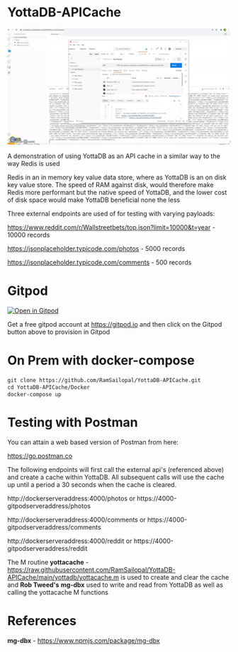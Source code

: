 # YottaDB-APICache

![Alt text](yottadb-cache.webp?raw=true "gitpod View")

A demonstration of using YottaDB as an API cache in a similar way to the way Redis is used

Redis in an in memory key value data store, where as YottaDB is an on disk key value store. The speed of RAM against disk, would therefore make Redis more performant but the native speed of YottaDB, and the lower cost of disk space would make YottaDB beneficial none the less

Three external endpoints are used of for testing with varying payloads:

https://www.reddit.com/r/Wallstreetbets/top.json?limit=10000&t=year - 10000 records

https://jsonplaceholder.typicode.com/photos - 5000 records

https://jsonplaceholder.typicode.com/comments - 500 records

# Gitpod

[![Open in Gitpod](https://gitpod.io/button/open-in-gitpod.svg)](https://gitpod.io/#https://github.com/RamSailopal/YottaDB-APICache)

Get a free gitpod account at https://gitpod.io and then click on the Gitpod button above to provision in Gitpod

# On Prem with docker-compose

    git clone https://github.com/RamSailopal/YottaDB-APICache.git
    cd YottaDB-APICache/Docker
    docker-compose up
    
# Testing with Postman

You can attain a web based version of Postman from here:

https://go.postman.co

The following endpoints will first call the external api's (referenced above) and create a cache within YottaDB. All subsequent calls will use the cache up until a period a 30 seconds when the cache is cleared.

   http://dockerserveraddress:4000/photos or https://4000-gitpodserveraddress/photos
   
   http://dockerserveraddress:4000/comments or https://4000-gitpodserveraddress/comments
   
   http://dockerserveraddress:4000/reddit or https://4000-gitpodserveraddress/reddit
   
 The M routine **yottacache** - https://raw.githubusercontent.com/RamSailopal/YottaDB-APICache/main/yottadb/yottacache.m is used to create and clear the cache and **Rob Tweed's** **mg-dbx** used to write and read from YottaDB as well as calling the yottacache M functions

# References

**mg-dbx** - https://www.npmjs.com/package/mg-dbx
